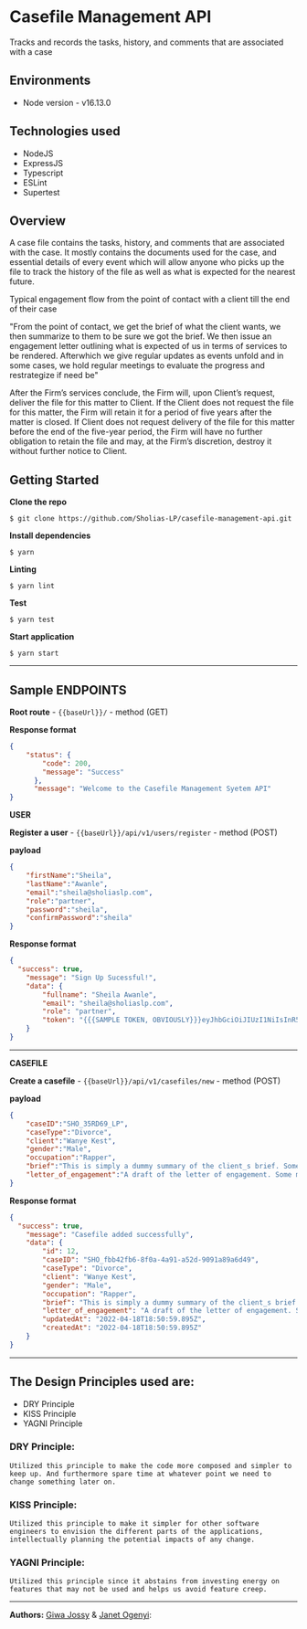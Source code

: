 # Casefile Management API
Tracks and records the tasks, history, and comments that are associated with a case

## Environments
- Node version - v16.13.0


## Technologies used 
- NodeJS
- ExpressJS
- Typescript
- ESLint
- Supertest


## Overview

A case file contains the tasks, history, and comments that are associated with the case. It mostly contains the documents used for the case, and essential details of every event which will allow anyone who picks up the file to track the history of the file as well as what is expected for the nearest future.

Typical engagement flow from the point of contact with a client till the end of their case

"From the point of contact, we get the brief of what the client wants, we then summarize to them to be sure we got the brief. We then issue an engagement letter outlining what is expected of us in terms of services to be rendered. Afterwhich we give regular updates as events unfold and in some cases, we hold regular meetings to evaluate the progress and restrategize if need be"

After the Firm’s services conclude, the Firm will, upon Client’s request, deliver the file for this matter to Client. If the Client does not request the file for this matter, the Firm will retain it for a period of five years after the matter is closed. If Client does not request delivery of the file for this matter before the end of the five-year period, the Firm will have no further obligation to retain the file and may, at the Firm’s discretion, destroy it without further notice to Client.

## Getting Started

**Clone the repo**

```
$ git clone https://github.com/Sholias-LP/casefile-management-api.git
```

**Install dependencies**

```
$ yarn
```

**Linting**

```
$ yarn lint
```

**Test**

```
$ yarn test
```

**Start application**

```
$ yarn start
```


---

## Sample ENDPOINTS

**Root route** - `{{baseUrl}}/` - method (GET)

**Response format**

```json
{
    "status": {
        "code": 200,
        "message": "Success"
      },
      "message": "Welcome to the Casefile Management Syetem API"
}
```


**USER**

**Register a user** - `{{baseUrl}}/api/v1/users/register` - method (POST)

**payload**

```json
{
    "firstName":"Sheila",
    "lastName":"Awanle",
    "email":"sheila@sholiaslp.com",
    "role":"partner",
    "password":"sheila",
    "confirmPassword":"sheila"
}
```

**Response format**

```json
{
  "success": true,
    "message": "Sign Up Sucessful!",
    "data": {
        "fullname": "Sheila Awanle",
        "email": "sheila@sholiaslp.com",
        "role": "partner",
        "token": "{{{SAMPLE TOKEN, OBVIOUSLY}}}eyJhbGciOiJIUzI1NiIsInR5cCI6IkpXVCJ9.eyJmaXJzdE5hbWUiOiJOaWtlIiwibGFzdE5hbWUiOiJBZGVyaWJpZ2JlIiwiZW1haWwiOiJkZW5pa2VAc2hvbGlhc2xwLmNvbW1tIiwiaWQiOjQxLCJyb2xlIjoiYXNzb2NpYXRlIiwiaWF0IjoxNjUwMzA3NDUyfQ.Uab9sU0BAvqFzc7eN8523j-9qx41LqCsTvV-PAYFk10"
    }
}
```

---

**CASEFILE**

**Create a casefile** - `{{baseUrl}}/api/v1/casefiles/new` - method (POST)

**payload**
```json
{
    "caseID":"SHO_35RD69_LP",
    "caseType":"Divorce",
    "client":"Wanye Kest",
    "gender":"Male",
    "occupation":"Rapper",
    "brief":"This is simply a dummy summary of the client_s brief. Some more dummy content. Some more dummy content. Some more dummy content. Some more dummy content. Some more dummy content.",
    "letter_of_engagement":"A draft of the letter of engagement. Some more dummy content. Some more dummy content. Some more dummy content. Some more dummy content. Some more dummy content. Some more dummy content. Some more dummy content."
}

```

**Response format**

```json
{
  "success": true,
    "message": "Casefile added successfully",
    "data": {
        "id": 12,
        "caseID": "SHO_fbb42fb6-8f0a-4a91-a52d-9091a89a6d49",
        "caseType": "Divorce",
        "client": "Wanye Kest",
        "gender": "Male",
        "occupation": "Rapper",
        "brief": "This is simply a dummy summary of the client_s brief. Some more dummy content. Some more dummy content. Some more dummy content. Some more dummy content. Some more dummy content.",
        "letter_of_engagement": "A draft of the letter of engagement. Some more dummy content. Some more dummy content. Some more dummy content. Some more dummy content. Some more dummy content. Some more dummy content. Some more dummy content.",
        "updatedAt": "2022-04-18T18:50:59.895Z",
        "createdAt": "2022-04-18T18:50:59.895Z"
    }
}
```


---

## The Design Principles used are:

- DRY Principle
- KISS Principle
- YAGNI Principle


### DRY Principle:

```
Utilized this principle to make the code more composed and simpler to keep up. And furthermore spare time at whatever point we need to change something later on.
```

### KISS Principle:

```
Utilized this principle to make it simpler for other software engineers to envision the different parts of the applications, intellectually planning the potential impacts of any change.
```

### YAGNI Principle:

```
Utilized this principle since it abstains from investing energy on features that may not be used and helps us avoid feature creep.
```

---

**Authors:** [Giwa Jossy](https://github.com/giwajossy) & [Janet Ogenyi](https://github.com/JanetEne):

